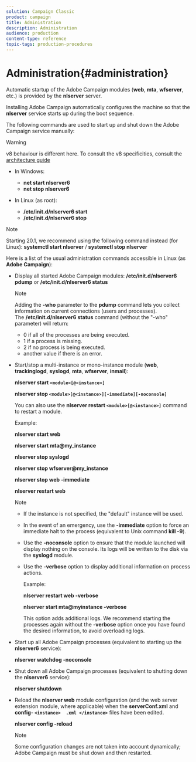 ```yaml
---
solution: Campaign Classic
product: campaign
title: Administration
description: Administration
audience: production
content-type: reference
topic-tags: production-procedures
---
```


# Administration{#administration}

Automatic startup of the Adobe Campaign modules (**web**, **mta**, **wfserver**, etc.) is provided by the **nlserver** server.

Installing Adobe Campaign automatically configures the machine so that the **nlserver** service starts up during the boot sequence.

The following commands are used to start up and shut down the Adobe Campaign service manually:

>[!WARNING]
 >
 >v8 behaviour is different here. To consult the v8 specificities, consult the [architecture guide](../../../v8/architecture/architecture-v8.md)


* In Windows:

    * **net start nlserver6**
    * **net stop nlserver6**

* In Linux (as root):

    * **/etc/init.d/nlserver6 start**
    * **/etc/init.d/nlserver6 stop**

 >[!NOTE]
 >
 >Starting 20.1, we recommend using the following command instead (for Linux): **systemctl start nlserver** / **systemctl stop nlserver**

Here is a list of the usual administration commands accessible in Linux (as **Adobe Campaign**):

* Display all started Adobe Campaign modules: **/etc/init.d/nlserver6 pdump** or **/etc/init.d/nlserver6 status**

  >[!NOTE]
  >
  >Adding the **-who** parameter to the **pdump** command lets you collect information on current connections (users and processes).  
  >The **/etc/init.d/nlserver6 status** command (without the "-who" parameter) will return:  
  >
  >    * 0 if all of the processes are being executed.
  >    * 1 if a process is missing.
  >    * 2 if no process is being executed.
  >    * another value if there is an error.  
  >

* Start/stop a multi-instance or mono-instance module (**web**, **trackinglogd**, **syslogd**, **mta**, **wfserver**, **inmail**):

  **nlserver start `<module>[@<instance>]`**

  **nlserver stop `<module>[@<instance>][-immediate][-noconsole]`**

  You can also use the **nlserver restart `<module>[@<instance>]`** command to restart a module.

  Example:

  **nlserver start web**

  **nlserver start mta@my_instance**

  **nlserver stop syslogd**

  **nlserver stop wfserver@my_instance**

  **nlserver stop web -immediate**

  **nlserver restart web**

  >[!NOTE]
  >
  >* If the instance is not specified, the "default" instance will be used.
  >* In the event of an emergency, use the **-immediate** option to force an immediate halt to the process (equivalent to Unix command **kill -9**).
  >* Use the **-noconsole** option to ensure that the module launched will display nothing on the console. Its logs will be written to the disk via the **syslogd** module.
  >* Use the **-verbose** option to display additional information on process actions. 
  >
  >   Example:
  >
  >   **nlserver restart web -verbose**
  >
  >   **nlserver start mta@myinstance -verbose**
  >
  >   This option adds additional logs. We recommend starting the processes again without the **-verbose** option once you have found the desired information, to avoid overloading logs.

* Start up all Adobe Campaign processes (equivalent to starting up the **nlserver6** service):

  **nlserver watchdog -noconsole**

* Shut down all Adobe Campaign processes (equivalent to shutting down the **nlserver6** service):

  **nlserver shutdown**

* Reload the **nlserver web** module configuration (and the web server extension module, where applicable) when the **serverConf.xml** and **config- `<instance>  .xml </instance>`** files have been edited.

  **nlserver config -reload**

  >[!NOTE]
  >
  >Some configuration changes are not taken into account dynamically; Adobe Campaign must be shut down and then restarted.


